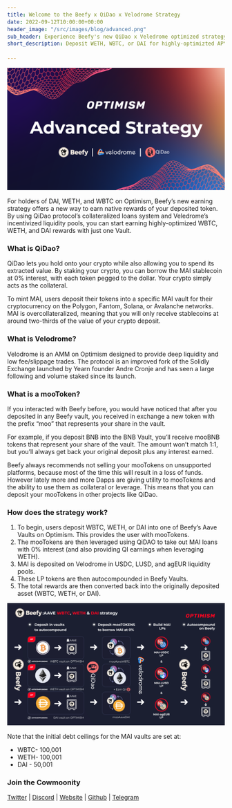 ```yaml
---
title: Welcome to the Beefy x QiDao x Velodrome Strategy
date: 2022-09-12T10:00:00+00:00
header_image: "/src/images/blog/advanced.png"
sub_header: Experience Beefy's new QiDao x Veledrome optimized strategy
short_description: Deposit WETH, WBTC, or DAI for highly-optimizted APY returns

---
```

![](/src/images/blog/advanced.png)

For holders of DAI, WETH, and WBTC on Optimism, Beefy’s new earning strategy offers a new way to earn native rewards of your deposited token. By using QiDao protocol’s collateralized loans system and Veledrome’s incentivized liquidity pools, you can start earning highly-optimized WBTC, WETH, and DAI rewards with just one Vault.

### What is QiDao?

QiDao lets you hold onto your crypto while also allowing you to spend its extracted value. By staking your crypto, you can borrow the MAI stablecoin at 0% interest, with each token pegged to the dollar. Your crypto simply acts as the collateral.

To mint MAI, users deposit their tokens into a specific MAI vault for their cryptocurrency on the Polygon, Fantom, Solana, or Avalanche networks. MAI is overcollateralized, meaning that you will only receive stablecoins at around two-thirds of the value of your crypto deposit.

### What is Velodrome?

Velodrome is an AMM on Optimism designed to provide deep liquidity and low fee/slippage trades. The protocol is an improved fork of the Solidly Exchange launched by Yearn founder Andre Cronje and has seen a large following and volume staked since its launch.

### What is a mooToken?

If you interacted with Beefy before, you would have noticed that after you deposited in any Beefy vault, you received in exchange a new token with the prefix “moo” that represents your share in the vault.

For example, if you deposit BNB into the BNB Vault, you’ll receive mooBNB tokens that represent your share of the vault. The amount won’t match 1:1, but you’ll always get back your original deposit plus any interest earned.

Beefy always recommends not selling your mooTokens on unsupported platforms, because most of the time this will result in a loss of funds. However lately more and more Dapps are giving utility to mooTokens and the ability to use them as collateral or leverage. This means that you can deposit your mooTokens in other projects like QiDao.

### How does the strategy work?

1. To begin, users deposit WBTC, WETH, or DAI into one of Beefy’s Aave Vaults on Optimism. This provides the user with mooTokens.
2. The mooTokens are then leveraged using QiDAO to take out MAI loans with 0% interest (and also providing QI earnings when leveraging WETH).
3. MAI is deposited on Velodrome in USDC, LUSD, and agEUR liquidity pools.
4. These LP tokens are then autocompounded in Beefy Vaults.
5. The total rewards are then converted back into the originally deposited asset (WBTC, WETH, or DAI).

![](/src/images/blog/flow_3.png)

Note that the initial debt ceilings for the MAI vaults are set at:

* WBTC- 100,001
* WETH- 100,001
* DAI - 50,001

### Join the Cowmoonity

[Twitter](https://twitter.com/beefyfinance) | [Discord](https://discord.gg/PZGeS2E) | [Website](https://beefy.finance/) | [Github](https://github.com/beefyfinance) | [Telegram](https://t.me/beefyfinance)